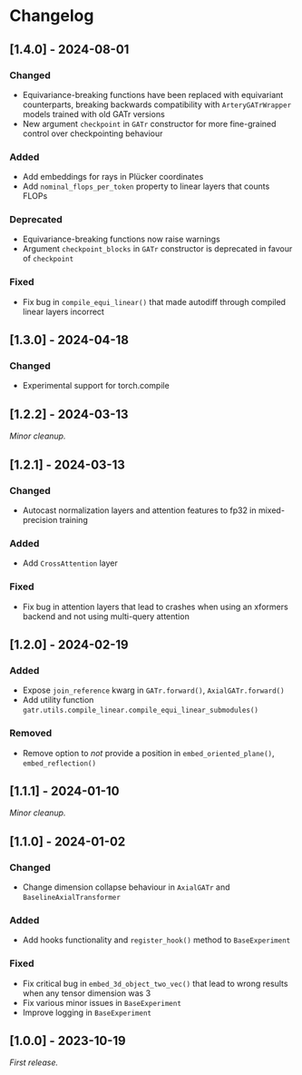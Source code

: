 # Changelog

## [1.4.0] - 2024-08-01

### Changed

- Equivariance-breaking functions have been replaced with equivariant counterparts, breaking backwards compatibility with `ArteryGATrWrapper` models trained with old GATr versions
- New argument `checkpoint` in `GATr` constructor for more fine-grained control over checkpointing behaviour

### Added

- Add embeddings for rays in Plücker coordinates
- Add `nominal_flops_per_token` property to linear layers that counts FLOPs

### Deprecated

- Equivariance-breaking functions now raise warnings
- Argument `checkpoint_blocks` in `GATr` constructor is deprecated in favour of `checkpoint`

### Fixed

- Fix bug in `compile_equi_linear()` that made autodiff through compiled linear layers incorrect

## [1.3.0] - 2024-04-18

### Changed

- Experimental support for torch.compile

## [1.2.2] - 2024-03-13

_Minor cleanup._

## [1.2.1] - 2024-03-13

### Changed

- Autocast normalization layers and attention features to fp32 in mixed-precision training

### Added

- Add `CrossAttention` layer

### Fixed

- Fix bug in attention layers that lead to crashes when using an xformers backend and not using multi-query attention

## [1.2.0] - 2024-02-19

### Added

- Expose `join_reference` kwarg in `GATr.forward()`, `AxialGATr.forward()`
- Add utility function `gatr.utils.compile_linear.compile_equi_linear_submodules()`

### Removed

- Remove option to *not* provide a position in `embed_oriented_plane()`, `embed_reflection()`

## [1.1.1] - 2024-01-10

_Minor cleanup._

## [1.1.0] - 2024-01-02

### Changed

- Change dimension collapse behaviour in `AxialGATr` and `BaselineAxialTransformer`

### Added

- Add hooks functionality and `register_hook()` method to `BaseExperiment`

### Fixed

- Fix critical bug in `embed_3d_object_two_vec()` that lead to wrong results when any tensor dimension was 3
- Fix various minor issues in `BaseExperiment`
- Improve logging in `BaseExperiment`

## [1.0.0] - 2023-10-19

_First release._
